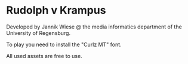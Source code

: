 # Rudolph v Krampus

Developed by Jannik Wiese @ the media informatics department of the University of Regensburg.

To play you need to install the "Curlz MT" font.

All used assets are free to use.
